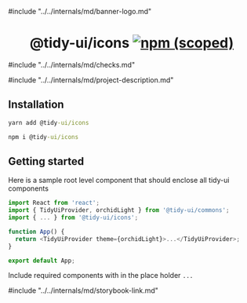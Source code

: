 #include "../../internals/md/banner-logo.md"

<h1 align="center">
  @tidy-ui/icons
  <a href="https://www.npmjs.com/package/@tidy-ui/icons">
    <img alt="npm (scoped)" src="https://img.shields.io/npm/v/@tidy-ui/icons" />
  </a>
</h1>
#include "../../internals/md/checks.md"

#include "../../internals/md/project-description.md"

## Installation

```cmd
yarn add @tidy-ui/icons
```

```cmd
npm i @tidy-ui/icons
```

## Getting started

Here is a sample root level component that should enclose all tidy-ui components

```typescript
import React from 'react';
import { TidyUiProvider, orchidLight } from '@tidy-ui/commons';
import { ... } from '@tidy-ui/icons';

function App() {
  return <TidyUiProvider theme={orchidLight}>...</TidyUiProvider>;
}

export default App;
```

Include required components with in the place holder `...`

#include "../../internals/md/storybook-link.md"
